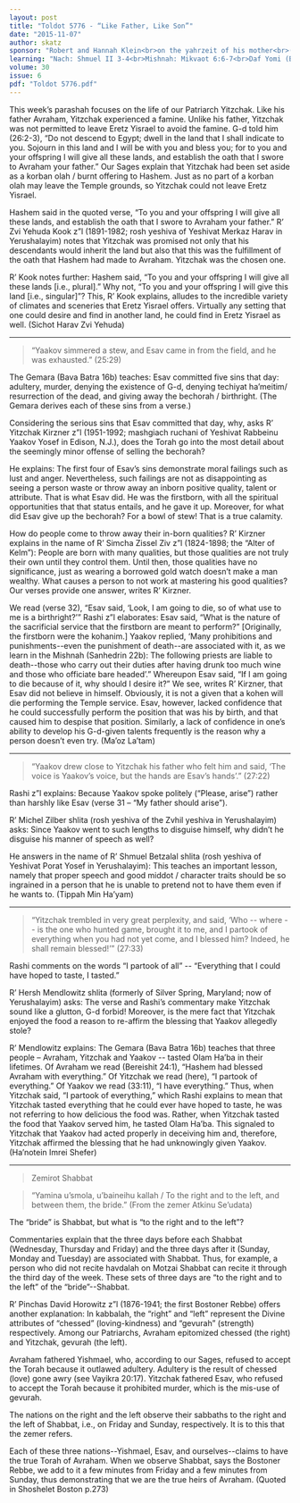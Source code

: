 ```yaml
---
layout: post
title: "Toldot 5776 - “Like Father, Like Son”"
date: "2015-11-07"
author: skatz
sponsor: "Robert and Hannah Klein<br>on the yahrzeit of his mother<br>(Devorah bat Avraham a”h)<br>Dorothy Klein"
learning: "Nach: Shmuel II 3-4<br>Mishnah: Mikvaot 6:6-7<br>Daf Yomi (Bavli): Sotah 19"
volume: 30
issue: 6
pdf: "Toldot 5776.pdf"
---
```


This week’s parashah focuses on the life of our Patriarch Yitzchak. Like his father Avraham, Yitzchak experienced a famine. Unlike his father, Yitzchak was not permitted to leave Eretz Yisrael to avoid the famine. G-d told him (26:2-3), “Do not descend to Egypt; dwell in the land that I shall indicate to you. Sojourn in this land and I will be with you and bless you; for to you and your offspring I will give all these lands, and establish the oath that I swore to Avraham your father.” Our Sages explain that Yitzchak had been set aside as a korban olah / burnt offering to Hashem. Just as no part of a korban olah may leave the Temple grounds, so Yitzchak could not leave Eretz Yisrael.

Hashem said in the quoted verse, “To you and your offspring I will give all these lands, and establish the oath that I swore to Avraham your father.” R’ Zvi Yehuda Kook z”l (1891-1982; rosh yeshiva of Yeshivat Merkaz Harav in Yerushalayim) notes that Yitzchak was promised not only that his descendants would inherit the land but also that this was the fulfillment of the oath that Hashem had made to Avraham. Yitzchak was the chosen one.

R’ Kook notes further: Hashem said, “To you and your offspring I will give all these lands [i.e., plural].” Why not, “To you and your offspring I will give this land [i.e., singular]”? This, R’ Kook explains, alludes to the incredible variety of climates and sceneries that Eretz Yisrael offers. Virtually any setting that one could desire and find in another land, he could find in Eretz Yisrael as well.  (Sichot Harav Zvi Yehuda)

********

> “Yaakov simmered a stew, and Esav came in from the field, and he was exhausted.”  (25:29)

The Gemara (Bava Batra 16b) teaches: Esav committed five sins that day: adultery, murder, denying the existence of G-d, denying techiyat ha’meitim/ resurrection of the dead, and giving away the bechorah / birthright. (The Gemara derives each of these sins from a verse.)

Considering the serious sins that Esav committed that day, why, asks R’ Yitzchak Kirzner z”l (1951-1992; mashgiach ruchani of Yeshivat Rabbeinu Yaakov Yosef in Edison, N.J.), does the Torah go into the most detail about the seemingly minor offense of selling the bechorah?

He explains: The first four of Esav’s sins demonstrate moral failings such as lust and anger. Nevertheless, such failings are not as disappointing as seeing a person waste or throw away an inborn positive quality, talent or attribute. That is what Esav did. He was the firstborn, with all the spiritual opportunities that that status entails, and he gave it up. Moreover, for what did Esav give up the bechorah? For a bowl of stew! That is a true calamity.

How do people come to throw away their in-born qualities? R’ Kirzner explains in the name of R’ Simcha Zissel Ziv z”l (1824-1898; the “Alter of Kelm”): People are born with many qualities, but those qualities are not truly their own until they control them. Until then, those qualities have no significance, just as wearing a borrowed gold watch doesn’t make a man wealthy. What causes a person to not work at mastering his good qualities? Our verses provide one answer, writes R’ Kirzner.

We read (verse 32), “Esav said, ‘Look, I am going to die, so of what use to me is a birthright?’” Rashi z”l elaborates: Esav said, “What is the nature of the sacrificial service that the firstborn are meant to perform?” [Originally, the firstborn were the kohanim.] Yaakov replied, ‘Many prohibitions and punishments--even the punishment of death--are associated with it, as we learn in the Mishnah (Sanhedrin 22b): The following priests are liable to death--those who carry out their duties after having drunk too much wine and those who officiate bare headed’.” Whereupon Esav said, “If I am going to die because of it, why should I desire it?” We see, writes R’ Kirzner, that Esav did not believe in himself. Obviously, it is not a given that a kohen will die performing the Temple service. Esav, however, lacked confidence that he could successfully perform the position that was his by birth, and that caused him to despise that position. Similarly, a lack of confidence in one’s ability to develop his G-d-given talents frequently is the reason why a person doesn’t even try. (Ma’oz La’tam)

********

> “Yaakov drew close to Yitzchak his father who felt him and said, ‘The voice is Yaakov’s voice, but the hands are Esav’s hands’.”  (27:22)

Rashi z”l explains: Because Yaakov spoke politely (“Please, arise”) rather than harshly like Esav (verse 31 – “My father should arise”).

R’ Michel Zilber shlita (rosh yeshiva of the Zvhil yeshiva in Yerushalayim) asks: Since Yaakov went to such lengths to disguise himself, why didn’t he disguise his manner of speech as well?

He answers in the name of R’ Shmuel Betzalal shlita (rosh yeshiva of Yeshivat Porat Yosef in Yerushalayim): This teaches an important lesson, namely that proper speech and good middot / character traits should be so ingrained in a person that he is unable to pretend not to have them even if he wants to.  (Tippah Min Ha’yam)

********

> “Yitzchak trembled in very great perplexity, and said, ‘Who -- where -- is the one who hunted game, brought it to me, and I partook of everything when you had not yet come, and I blessed him? Indeed, he shall remain blessed!’” (27:33)

Rashi comments on the words “I partook of all” -- “Everything that I could have hoped to taste, I tasted.”

R’ Hersh Mendlowitz shlita (formerly of Silver Spring, Maryland; now of Yerushalayim) asks: The verse and Rashi’s commentary make Yitzchak sound like a glutton, G-d forbid! Moreover, is the mere fact that Yitzchak enjoyed the food a reason to re-affirm the blessing that Yaakov allegedly stole?

R’ Mendlowitz explains: The Gemara (Bava Batra 16b) teaches that three people – Avraham, Yitzchak and Yaakov -- tasted Olam Ha’ba in their lifetimes. Of Avraham we read (Bereishit 24:1), “Hashem had blessed Avraham with everything.” Of Yitzchak we read (here), “I partook of everything.” Of Yaakov we read (33:11), “I have everything.” Thus, when Yitzchak said, “I partook of everything,” which Rashi explains to mean that Yitzchak tasted everything that he could ever have hoped to taste, he was not referring to how delicious the food was. Rather, when Yitzchak tasted the food that Yaakov served him, he tasted Olam Ha’ba. This signaled to Yitzchak that Yaakov had acted properly in deceiving him and, therefore, Yitzchak affirmed the blessing that he had unknowingly given Yaakov.  (Ha’notein Imrei Shefer)

********

> Zemirot Shabbat

> “Yamina u’smola, u’baineihu kallah / To the right and to the left, and between them, the bride.”  (From the zemer Atkinu Se’udata)

The “bride” is Shabbat, but what is “to the right and to the left”?

Commentaries explain that the three days before each Shabbat (Wednesday, Thursday and Friday) and the three days after it (Sunday, Monday and Tuesday) are associated with Shabbat. Thus, for example, a person who did not recite havdalah on Motzai Shabbat can recite it through the third day of the week. These sets of three days are “to the right and to the left” of the “bride”--Shabbat.

R’ Pinchas David Horowitz z”l (1876-1941; the first Bostoner Rebbe) offers another explanation: In kabbalah, the “right” and “left” represent the Divine attributes of “chessed” (loving-kindness) and “gevurah” (strength) respectively. Among our Patriarchs, Avraham epitomized chessed (the right) and Yitzchak, gevurah (the left).

Avraham fathered Yishmael, who, according to our Sages, refused to accept the Torah because it outlawed adultery. Adultery is the result of chessed (love) gone awry (see Vayikra 20:17). Yitzchak fathered Esav, who refused to accept the Torah because it prohibited murder, which is the mis-use of gevurah.

The nations on the right and the left observe their sabbaths to the right and the left of Shabbat, i.e., on Friday and Sunday, respectively. It is to this that the zemer refers.

Each of these three nations--Yishmael, Esav, and ourselves--claims to have the true Torah of Avraham. When we observe Shabbat, says the Bostoner Rebbe, we add to it a few minutes from Friday and a few minutes from Sunday, thus demonstrating that we are the true heirs of Avraham.  (Quoted in Shoshelet Boston p.273)
